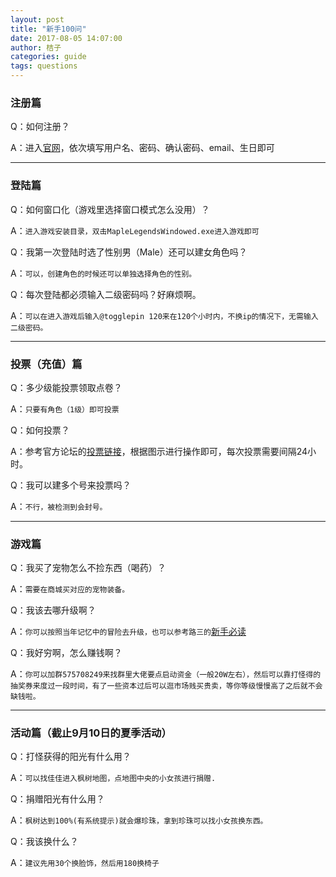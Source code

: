 ```yaml
---
layout: post
title: "新手100问"
date: 2017-08-05 14:07:00
author: 桔子
categories: guide
tags: questions
---
```



### 注册篇
Q：如何注册？

A：进入[官网](https://maplelegends.com/register)，依次填写用户名、密码、确认密码、email、生日即可


--------------------------------
### 登陆篇

Q：如何窗口化（游戏里选择窗口模式怎么没用）？

A：`进入游戏安装目录，双击MapleLegendsWindowed.exe进入游戏即可`


Q：我第一次登陆时选了性别男（Male）还可以建女角色吗？

A：`可以，创建角色的时候还可以单独选择角色的性别。`


Q：每次登陆都必须输入二级密码吗？好麻烦啊。

A：`可以在进入游戏后输入@togglepin 120来在120个小时内，不换ip的情况下，无需输入二级密码。`

--------------------------------
### 投票（充值）篇

Q：多少级能投票领取点卷？

A：`只要有角色（1级）即可投票`


Q：如何投票？

A：参考官方论坛的[投票链接](https://forum.maplelegends.com/index.php?threads/guide-voting-101.11493/)，根据图示进行操作即可，每次投票需要间隔24小时。


Q：我可以建多个号来投票吗？

A：`不行，被检测到会封号。`



--------------------------------
### 游戏篇

Q：我买了宠物怎么不捡东西（喝药）？

A：`需要在商城买对应的宠物装备。`


Q：我该去哪升级啊？

A：`你可以按照当年记忆中的冒险去升级，也可以参考路三的`[新手必读](/guide/2017/08/17/beginner-readme.html)


Q：我好穷啊，怎么赚钱啊？

A：`你可以加群575708249来找群里大佬要点启动资金（一般20W左右），然后可以靠打怪得的抽奖券来度过一段时间，有了一些资本过后可以逛市场贱买贵卖，等你等级慢慢高了之后就不会缺钱啦。`



--------------------------------
### 活动篇（截止9月10日的夏季活动）

Q：打怪获得的阳光有什么用？

A：`可以找佳佳进入枫树地图，点地图中央的小女孩进行捐赠.`


Q：捐赠阳光有什么用？

A：`枫树达到100%(有系统提示)就会爆珍珠，拿到珍珠可以找小女孩换东西。`


Q：我该换什么？

A：`建议先用30个换脸饰，然后用180换椅子`
